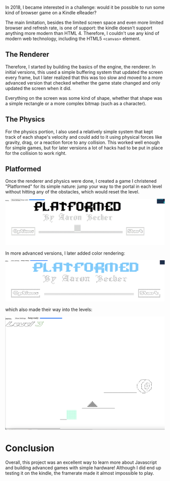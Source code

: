 In 2018, I became interested in a challenge: would it be possible to run some kind of browser game on a Kindle eReader?

The main limitation, besides the limited screen space and even more limited browser and refresh rate, is one of support: the kindle doesn't support anything more modern than HTML 4. Therefore, I couldn't use any kind of modern web technology, including the HTML5 `<canvas>` element.

## The Renderer

Therefore, I started by building the basics of the engine, the renderer. In initial versions, this used a simple buffering system that updated the screen every frame, but I later realized that this was too slow and moved to a more advanced version that checked whether the game state changed and only updated the screen when it did.

Everything on the screen was some kind of shape, whether that shape was a simple rectangle or a more complex bitmap (such as a character).

## The Physics

For the physics portion, I also used a relatively simple system that kept track of each shape's velocity and could add to it using physical forces like gravity, drag, or a reaction force to any collision. This worked well enough for simple games, but for later versions a lot of hacks had to be put in place for the collision to work right.

## Platformed

Once the renderer and physics were done, I created a game I christened "Platformed" for its simple nature: jump your way to the portal in each level without hitting any of the obstacles, which would reset the level.

![Title screen, version 1 renderer](titleScreen.jpg)

In more advanced versions, I later added color rendering:

![Title screen, color renderer](titleScreenColor.png)

which also made their way into the levels:

![Level 3 sample, in color](level3.png)

# Conclusion

Overall, this project was an excellent way to learn more about Javascript and building advanced games with simple hardware! Although I did end up testing it on the kindle, the framerate made it almost impossible to play.
